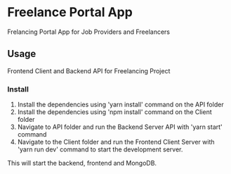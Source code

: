 # Freelance Portal App

Frelancing Portal App for Job Providers and Freelancers

## Usage

Frontend Client and Backend API for Freelancing Project

### Install

1. Install the dependencies using 'yarn install' command on the API folder
2. Install the dependencies using 'npm install' command on the Client folder
3. Navigate to API folder and run the Backend Server API with 'yarn start' command
4. Navigate to the Client folder and run the Frontend Client Server with 'yarn run dev' command to start the development server.

This will start the backend, frontend and MongoDB.
